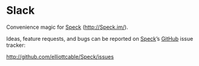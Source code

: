 Slack
=====
Convenience magic for [Speck][] (<http://Speck.im/>).

Ideas, feature requests, and bugs can be reported on [Speck][]’s [GitHub][]
issue tracker:

<http://github.com/elliottcable/Speck/issues>

  [Speck]: http://github.com/elliottcable/Speck "Speck on GitHub"
  [GitHub]: http://github.com/
